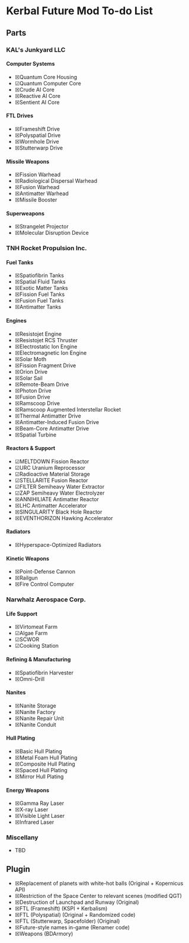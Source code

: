 # Kerbal Future Mod To-do List

## Parts

### KAL's Junkyard LLC

#### Computer Systems

* ☒Quantum Core Housing
* ☑Quantum Computer Core
* ☒Crude AI Core
* ☒Reactive AI Core
* ☒Sentient AI Core

#### FTL Drives

* ☒Frameshift Drive
* ☒Polyspatial Drive
* ☒Wormhole Drive
* ☒Stutterwarp Drive

#### Missile Weapons

* ☒Fission Warhead
* ☒Radiological Dispersal Warhead
* ☒Fusion Warhead
* ☒Antimatter Warhead
* ☒Missile Booster

#### Superweapons

* ☒Strangelet Projector
* ☒Molecular Disruption Device

### TNH Rocket Propulsion Inc.

#### Fuel Tanks

* ☒Spatiofibrin Tanks
* ☒Spatial Fluid Tanks
* ☒Exotic Matter Tanks
* ☒Fission Fuel Tanks
* ☒Fusion Fuel Tanks
* ☒Antimatter Tanks

#### Engines

* ☒Resistojet Engine
* ☒Resistojet RCS Thruster
* ☒Electrostatic Ion Engine
* ☒Electromagnetic Ion Engine
* ☒Solar Moth
* ☒Fission Fragment Drive
* ☒Orion Drive
* ☒Solar Sail
* ☒Remote-Beam Drive
* ☒Photon Drive
* ☒Fusion Drive
* ☒Ramscoop Drive
* ☒Ramscoop Augmented Interstellar Rocket
* ☒Thermal Antimatter Drive
* ☒Antimatter-Induced Fusion Drive
* ☒Beam-Core Antimatter Drive
* ☒Spatial Turbine

#### Reactors & Support

* ☑MELTDOWN Fission Reactor
* ☑URC Uranium Reprocessor
* ☑Radioactive Material Storage
* ☑STELLARITE Fusion Reactor
* ☑FILTER Semiheavy Water Extractor
* ☑ZAP Semiheavy Water Electrolyzer
* ☒ANNIHILIATE Antimatter Reactor
* ☒LHC Antimatter Accelerator
* ☒SINGULARITY Black Hole Reactor
* ☒EVENTHORIZON Hawking Accelerator

#### Radiators

* ☒Hyperspace-Optimized Radiators

#### Kinetic Weapons

* ☒Point-Defense Cannon
* ☒Railgun
* ☒Fire Control Computer

### Narwhalz Aerospace Corp.

#### Life Support

* ☒Virtomeat Farm
* ☑Algae Farm
* ☑SCWOR
* ☑Cooking Station

#### Refining & Manufacturing

* ☒Spatiofibrin Harvester
* ☒Omni-Drill

#### Nanites

* ☒Nanite Storage
* ☒Nanite Factory
* ☒Nanite Repair Unit
* ☒Nanite Conduit

#### Hull Plating

* ☒Basic Hull Plating
* ☒Metal Foam Hull Plating
* ☒Composite Hull Plating
* ☒Spaced Hull Plating
* ☒Mirror Hull Plating

#### Energy Weapons

* ☒Gamma Ray Laser
* ☒X-ray Laser
* ☒Visible Light Laser
* ☒Infrared Laser

### Miscellany

* TBD

## Plugin

* ☒Replacement of planets with white-hot balls (Original + Kopernicus API)
* ☒Restriction of the Space Center to relevant scenes (modified QGT)
* ☒Destruction of Launchpad and Runway (Original)
* ☒FTL (Frameshift) (KSPI + Kerbalism)
* ☒FTL (Polyspatial) (Original + Randomized code)
* ☒FTL (Stutterwarp, Spacefolder) (Original)
* ☒Future-style names in-game (Renamer code)
* ☒Weapons (BDArmory)
